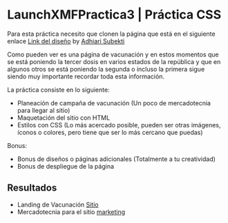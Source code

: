 # LaunchXMFPractica3 | Práctica CSS

Para esta práctica necesito que clonen la página que está en el siguiente enlace [Link del diseño](https://github.com/herrcode/LaunchXMFPractica3/blob/main/landingVacunaci%C3%B3n.png) by [Adhiari Subekti](https://dribbble.com/Adhiari_is)

Como pueden ver es una página de vacunación y en estos momentos que se está poniendo la tercer dosis en varios estados de la república y que en algunos otros se está poniendo la segunda o incluso la primera sigue siendo muy importante recordar toda esta información.

La práctica consiste en lo siguiente:

- Planeación de campaña de vacunación (Un poco de mercadotecnia para llegar al sitio)
- Maquetación del sitio con HTML
- Estilos con CSS (Lo más acercado posible, pueden ser otras imágenes, íconos o colores, pero tiene que ser lo más cercano que puedas)

Bonus:
- Bonus de diseños o páginas adicionales (Totalmente a tu creatividad)
- Bonus de despliegue de la página 

## Resultados

- Landing de Vacunación [Sitio](https://herr-code.github.io/LaunchXMFPractica3/)
- Mercadotecnia para el sitio [marketing](https://github.com/herr-code/LaunchXMFPractica3/blob/main/marketing.md)
